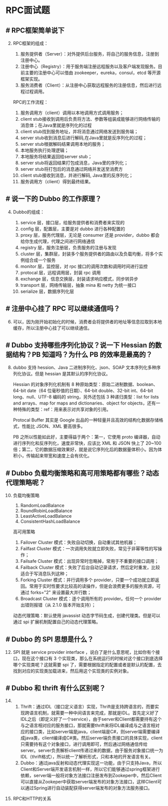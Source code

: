 # RPC面试题

## \# RPC框架简单说下

2. RPC框架的组成：

   1. 服务提供者（Server）：对外提供后台服务，将自己的服务信息，注册到注册中心。
   2. 注册中心（Registry）：用于服务端注册远程服务以及客户端发现服务。目前主要的注册中心可以借由 zookeeper，eureka，consul，etcd 等开源框架实现。
   3. 服务消费者（Client）：从注册中心获取远程服务的注册信息，然后进行远程过程调用。

   RPC的工作流程：

   1. 服务调用方（client）调用以本地调用方式调用服务；
   2. client stub接收到调用后负责将方法、参数等组装成能够进行网络传输的消息体；在Java里就是序列化的过程
   3. client stub找到服务地址，并将消息通过网络发送到服务端；
   4. server stub收到消息后进行解码,在Java里就是反序列化的过程；
   5. server stub根据解码结果调用本地的服务；
   6. 本地服务执行处理逻辑；
   7. 本地服务将结果返回给server stub；
   8. server stub将返回结果打包成消息，Java里的序列化；
   9. server stub将打包后的消息通过网络并发送至消费方
   10. client stub接收到消息，并进行解码, Java里的反序列化；
   11. 服务调用方（client）得到最终结果。

## \# 说一下的 Dubbo 的工作原理？

4. Dubbo的组成：

   1. service 层，接口层，给服务提供者和消费者来实现的
   2. config 层，配置层，主要是对 dubbo 进行各种配置的
   3. proxy 层，服务代理层，无论是 consumer 还是 provider，dubbo 都会给你生成代理，代理之间进行网络通信
   4. registry 层，服务注册层，负责服务的注册与发现
   5. cluster 层，集群层，封装多个服务提供者的路由以及负载均衡，将多个实例组合成一个服务
   6. monitor 层，监控层，对 rpc 接口的调用次数和调用时间进行监控
   7. protocal 层，远程调用层，封装 rpc 调用
   8. exchange 层，信息交换层，封装请求响应模式，同步转异步
   9. transport 层，网络传输层，抽象 mina 和 netty 为统一接口
   10. serialize 层，数据序列化层

## \# 注册中心挂了 RPC 可以继续通信吗？

6. 可以，因为刚开始初始化的时候，消费者会将提供者的地址等信息拉取到本地缓存，所以注册中心挂了可以继续通信。

## \# Dubbo 支持哪些序列化协议？说一下 Hessian 的数据结构？PB 知道吗？为什么 PB 的效率是最高的？

8. dubbo 支持 hession、Java 二进制序列化、json、SOAP 文本序列化多种序列化协议。但是 hessian 是其默认的序列化协议。

   Hessian 的对象序列化机制有 8 种原始类型：原始二进制数据、boolean、64-bit date（64 位毫秒值的日期）、64-bit double、32-bit int、64-bit long、null、UTF-8 编码的 string，另外还包括 3 种递归类型：list for lists and arrays、map for maps and dictionaries、object for objects，还有一种特殊的类型：ref：用来表示对共享对象的引用。

   Protocal Buffer 其实是 Google 出品的一种轻量并且高效的结构化数据存储格式，性能比 JSON、XML 要高很多。

   PB 之所以性能如此好，主要得益于两个：第一，它使用 proto 编译器，自动进行序列化和反序列化，速度非常快，应该比 XML 和 JSON 快上了 20~100 倍；第二，它的数据压缩效果好，就是说它序列化后的数据量体积小。因为体积小，传输起来带宽和速度上会有优化。

## \# Dubbo 负载均衡策略和高可用策略都有哪些？动态代理策略呢？

10. 负载均衡策略

    1. RandomLoadBalance
    2. RoundRobinLoadBalance
    3. LeastActiveLoadBalance
    4. ConsistentHashLoadBalance

    高可用策略

    1. Failover Cluster 模式：失败自动切换，自动重试其他机器；
    2. Failfast Cluster 模式：一次调用失败就立即失败，常见于非幂等性的写操作；
    3. Failsafe Cluster 模式：出现异常时忽略掉，常用于不重要的接口调用；
    4. Failback Cluster 模式：失败了后台自动记录请求，然后定时重发，比较适合于写消息队列这种；
    5. Forking Cluster 模式：并行调用多个 provider，只要一个成功就立即返回。常用于实时性要求比较高的读操作，但是会浪费更多的服务资源，可通过 forks="2" 来设置最大并行数；
    6. Broadcast Cluster 模式：逐个调用所有的 provider。任何一个 provider 出错则报错（从 2.1.0 版本开始支持）；

    动态代理策略：默认使用 javassist 动态字节码生成，创建代理类。但是可以通过 spi 扩展机制配置自己的动态代理策略。

## \# Dubbo 的 SPI 思想是什么？

12. SPI 就是 service provider interface ，说白了是什么意思呢，比如你有个接口，现在这个接口有 3 个实现类，那么在系统运行的时候对这个接口到底选择哪个实现类呢？这就需要 spi 了，需要根据指定的配置或者是默认的配置，去找到对应的实现类加载进来，然后用这个实现类的实例对象。

## \# Dubbo 和 thrift 有什么区别呢？

14. 1. Thrift：通过IDL（接口定义语言）实现，Thrift是支持跨语言的，而要实现跨语言机制，就需要一种中间语言来完成，那就是IDL。首先定义好了IDL之后（即定义好了一个service），由于server和Client都需要持有这个与之语言相对应的服务接口，那就需要thrift来将IDL编译成与之语言相对应的接口类，比如server端是java，client端是C#，则server端需要编译成java类，client编译成C#类。然后server端负责接口的具体实现，client只需要持有这个对象接口，进行调用即可，然后通过网络通信传给server。server负责解析client传递过来的数据，由于服务对象接口统一为IDL（thrift格式），所以统一了解析形式，只和本地的开发语言有关。
    2. Dubbo：通过java反射和动态代理实现这一功能，由于只支持Java，所以Client和Server端开发语言机制一样，所以它们能够通过spring框架进行依赖，server端一般将对象方法接口注册发布到Zookeper中，然后Client可以直接从Zookeper中获取server端发布的对象方法接口，这样Client可以通过Spring进行自动装配获得server端发布的对象方法服务接口。

15. RPC和HTTP的关系